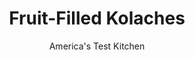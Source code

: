 ---
layout: ../../layouts/MarkdownPostLayout.astro
title: Fruit-Filled Kolaches
author: America's Test Kitchen
pubDate: 2023-03-15
description: "These Czech pastries are ubiquitous in the Hill Country of Texas. (Who knew?) We wanted to come up with a recipe that a home baker (Texan or not) could be proud of."
image_url: https://res.cloudinary.com/hksqkdlah/image/upload/ar_1:1,c_fill,dpr_2.0,f_auto,fl_lossy.progressive.strip_profile,g_faces:auto,q_auto:low,w_344/10337_sfs-kolaches-11-alt
tags: ["Desserts or Baked Goods"]
calories: 4169
protein: 5
carbohydrates: 39
fats: 
fiber: 1
ingredients: ["1 cup, whole milk","10 tablespoons, unsalted butter, melted","1 large, egg plus 2 large yolks","3 1/2 cups (17 1/2 ounces), all-purpose flour","1/3 cup (2 1/3 ounces), sugar","2 1/4 teaspoons, instant or rapid-rise yeast","1 1/2 teaspoons, salt","10 ounces, frozen cherries, blueberries, or pineapple","5 tablespoons, sugar","4 teaspoons, cornstarch","2 tablespoons plus 2 teaspoons, all-purpose flour","2 tablespoons plus 2 teaspoons, sugar","1 tablespoon, unsalted butter, cut into 8 pieces and chilled","1 , large egg beaten with 1 tablespoon milk"]
serves: 16
time: "1½ hours, plus 2½ hours rising and 20 minutes cooling"
instructions: ["FOR THE DOUGH: Grease large bowl. Whisk milk, melted butter, and egg and yolks together in 2-cup liquid measuring cup (butter will form clumps). Whisk flour, sugar, yeast, and salt together in bowl of stand mixer. Fit stand mixer with dough hook, add milk mixture to flour mixture and mix on low speed until no dry flour remains, about 2 minutes. Increase speed to medium and knead until dough clears sides of bowl but still sticks to bottom, 8 to 12 minutes.","Transfer dough to prepared bowl and cover with plastic wrap. Adjust oven racks to upper-middle and lower-middle positions. Place dough on lower-middle rack, and place loaf pan on bottom of oven. Pour 3 cups boiling water into loaf pan, close oven door, and let dough rise until doubled in size, about 1 hour.","FOR THE FRUIT FILLING: Combine fruit, sugar, and cornstarch in bowl. Microwave, covered, until bubbling and thickened, about 6 minutes, stirring once halfway through cooking. Mash with potato masher. Let cool completely.","FOR THE STREUSEL: Combine flour, sugar, and butter in bowl and rub between fingers until mixture resembles wet sand. Cover with plastic and refrigerate until ready to use.","Line 2 rimmed baking sheets with parchment paper. Punch down dough and place on lightly floured counter. Divide dough into quarters and cut each quarter into 4 equal pieces. Form each piece into rough ball by pulling dough edges underneath so top is smooth. On unfloured counter, cup each ball with your palm and roll into smooth, tight ball. Arrange 8 balls on each prepared sheet and cover loosely with plastic. Place sheets on oven racks. Replace water in loaf pan with 3 cups boiling water, close oven door, and let dough rise until doubled in size, about 90 minutes.","Remove sheets and loaf pan from oven. Heat oven to 350 degrees. Grease and flour bottom of 1/3-cup measure (or 2 1/4-inch-diameter drinking glass). Make deep indentation in center of each dough ball by slowly pressing until cup touches sheet. (Perimeter of balls will deflate slightly but not completely.)","Gently brush kolaches all over with egg-milk mixture. Divide filling evenly among kolaches. Sprinkle streusel over kolaches, avoiding filling. Bake until golden brown, about 25 minutes, switching and rotating sheets halfway through baking. Let kolaches cool on pans for 20 minutes. Serve warm."]
nutrition: ["110 mg Potassium","69 mg Phosphorus","30 mg Calcium","1 mg Iron","11 mg Magnesium","215 mg Sodium","9 g Fat","2 mg Niacin (B3)","2 g Monounsaturated","1 mg Vitamin C","45 mg Cholesterol","5 g Saturated","1 g Fiber","49 µg Folic acid","27 µg Folate (food)","13 g Sugars","1 µg Vitamin K","38 g Water","39 g Carbs","111 µg Folate equivalent (total)","5 g Protein","84 µg Vitamin A","260 kcal Energy","10 g Sugars, added","4169 calories"]
notes: "In step 1, if the dough hasn’t cleared the sides of the bowl after 12 minutes, add more flour, 1 tablespoon at a time, up to 2 tablespoons. In step 6, to prevent sticking, reflour the bottom of the measuring cup (or drinking glass) after making each indentation in the kolaches."
---